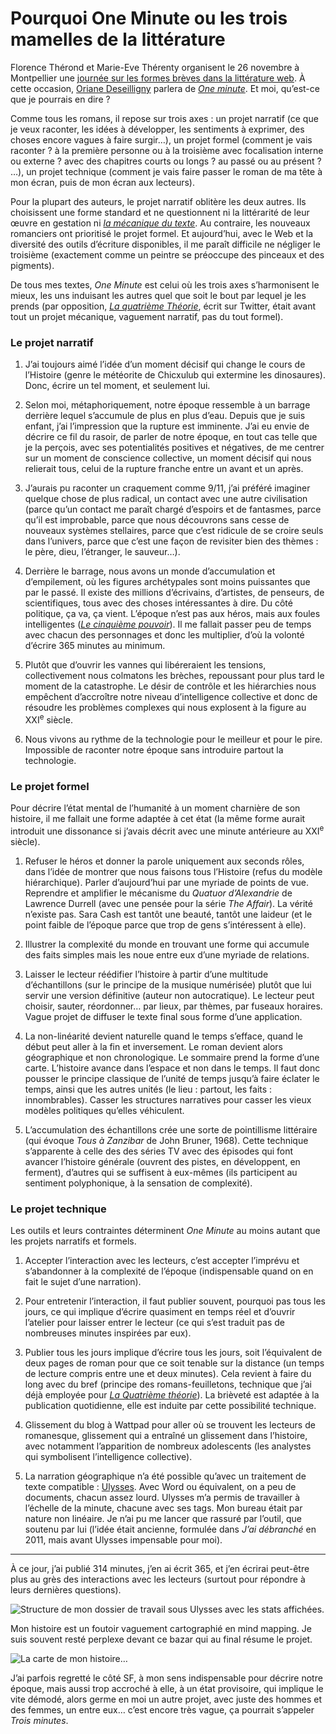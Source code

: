 # Pourquoi One Minute ou les trois mamelles de la littérature

Florence Thérond et Marie-Eve Thérenty organisent le 26 novembre à Montpellier une [journée sur les formes brèves dans la littérature web](http://www.lr2l.fr/actualites/les-formes-breves-lhonneur-luniversite-montpellier-3.html). À cette occasion, [Oriane Deseilligny](http://www.gripic.fr/utilisateur/oriane-deseilligny) parlera de [*One minute*](https://tcrouzet.com/une-minute/). Et moi, qu’est-ce que je pourrais en dire ?<span id="more-42742"></span>

Comme tous les romans, il repose sur trois axes : un projet narratif (ce que je veux raconter, les idées à développer, les sentiments à exprimer, des choses encore vagues à faire surgir…), un projet formel (comment je vais raconter ? à la première personne ou à la troisième avec focalisation interne ou externe ? avec des chapitres courts ou longs ? au passé ou au présent ? …), un projet technique (comment je vais faire passer le roman de ma tête à mon écran, puis de mon écran aux lecteurs).

Pour la plupart des auteurs, le projet narratif oblitère les deux autres. Ils choisissent une forme standard et ne questionnent ni la littérarité de leur œuvre en gestation ni [*la mécanique du texte*](https://tcrouzet.com/la-mecanique-du-texte/). Au contraire, les nouveaux romanciers ont prioritisé le projet formel. Et aujourd’hui, avec le Web et la diversité des outils d’écriture disponibles, il me paraît difficile ne négliger le troisième (exactement comme un peintre se préoccupe des pinceaux et des pigments).

De tous mes textes, *One Minute* est celui où les trois axes s’harmonisent le mieux, les uns induisant les autres quel que soit le bout par lequel je les prends (par opposition, [*La quatrième Théorie*](https://tcrouzet.com/la-quatrieme-theorie/), écrit sur Twitter, était avant tout un projet mécanique, vaguement narratif, pas du tout formel).

### Le projet narratif

1. J’ai toujours aimé l’idée d’un moment décisif qui change le cours de l’Histoire (genre le météorite de Chicxulub qui extermine les dinosaures). Donc, écrire un tel moment, et seulement lui.

2. Selon moi, métaphoriquement, notre époque ressemble à un barrage derrière lequel s’accumule de plus en plus d’eau. Depuis que je suis enfant, j’ai l’impression que la rupture est imminente. J’ai eu envie de décrire ce fil du rasoir, de parler de notre époque, en tout cas telle que je la perçois, avec ses potentialités positives et négatives, de me centrer sur un moment de conscience collective, un moment décisif qui nous relierait tous, celui de la rupture franche entre un avant et un après.

3. J’aurais pu raconter un craquement comme 9/11, j’ai préféré imaginer quelque chose de plus radical, un contact avec une autre civilisation (parce qu’un contact me paraît chargé d’espoirs et de fantasmes, parce qu’il est improbable, parce que nous découvrons sans cesse de nouveaux systèmes stellaires, parce que c’est ridicule de se croire seuls dans l’univers, parce que c’est une façon de revisiter bien des thèmes : le père, dieu, l’étranger, le sauveur…).

4. Derrière le barrage, nous avons un monde d’accumulation et d’empilement, où les figures archétypales sont moins puissantes que par le passé. Il existe des millions d’écrivains, d’artistes, de penseurs, de scientifiques, tous avec des choses intéressantes à dire. Du côté politique, ça va, ça vient. L’époque n’est pas aux héros, mais aux foules intelligentes ([*Le cinquième pouvoir*](https://tcrouzet.com/le-cinquieme-pouvoir/)). Il me fallait passer peu de temps avec chacun des personnages et donc les multiplier, d’où la volonté d’écrire 365 minutes au minimum.

5. Plutôt que d’ouvrir les vannes qui libéreraient les tensions, collectivement nous colmatons les brèches, repoussant pour plus tard le moment de la catastrophe. Le désir de contrôle et les hiérarchies nous empêchent d’accroître notre niveau d’intelligence collective et donc de résoudre les problèmes complexes qui nous explosent à la figure au XXI<sup>e</sup> siècle.

6. Nous vivons au rythme de la technologie pour le meilleur et pour le pire. Impossible de raconter notre époque sans introduire partout la technologie.

### Le projet formel

Pour décrire l’état mental de l’humanité à un moment charnière de son histoire, il me fallait une forme adaptée à cet état (la même forme aurait introduit une dissonance si j’avais décrit avec une minute antérieure au XXI<sup>e</sup> siècle).

1. Refuser le héros et donner la parole uniquement aux seconds rôles, dans l’idée de montrer que nous faisons tous l’Histoire (refus du modèle hiérarchique). Parler d’aujourd’hui par une myriade de points de vue. Reprendre et amplifier le mécanisme du *Quatuor d’Alexandrie* de Lawrence Durrell (avec une pensée pour la série *The Affair*). La vérité n’existe pas. Sara Cash est tantôt une beauté, tantôt une laideur (et le point faible de l’époque parce que trop de gens s’intéressent à elle).

2. Illustrer la complexité du monde en trouvant une forme qui accumule des faits simples mais les noue entre eux d’une myriade de relations.

3. Laisser le lecteur réédifier l’histoire à partir d’une multitude d’échantillons (sur le principe de la musique numérisée) plutôt que lui servir une version définitive (auteur non autocratique). Le lecteur peut choisir, sauter, réordonner… par lieux, par thèmes, par fuseaux horaires. Vague projet de diffuser le texte final sous forme d’une application.

4. La non-linéarité devient naturelle quand le temps s’efface, quand le début peut aller à la fin et inversement. Le roman devient alors géographique et non chronologique. Le sommaire prend la forme d’une carte. L’histoire avance dans l’espace et non dans le temps. Il faut donc pousser le principe classique de l’unité de temps jusqu’à faire éclater le temps, ainsi que les autres unités (le lieu : partout, les faits : innombrables). Casser les structures narratives pour casser les vieux modèles politiques qu’elles véhiculent.

5. L’accumulation des échantillons crée une sorte de pointillisme littéraire (qui évoque *Tous à Zanzibar* de John Bruner, 1968). Cette technique s’apparente à celle des des séries TV avec des épisodes qui font avancer l’histoire générale (ouvrent des pistes, en développent, en ferment), d’autres qui se suffisent à eux-mêmes (ils participent au sentiment polyphonique, à la sensation de complexité).

### Le projet technique

Les outils et leurs contraintes déterminent *One Minute* au moins autant que les projets narratifs et formels.

1. Accepter l’interaction avec les lecteurs, c’est accepter l’imprévu et s’abandonner à la complexité de l’époque (indispensable quand on en fait le sujet d’une narration).

2. Pour entretenir l’interaction, il faut publier souvent, pourquoi pas tous les jours, ce qui implique d’écrire quasiment en temps réel et d’ouvrir l’atelier pour laisser entrer le lecteur (ce qui s’est traduit pas de nombreuses minutes inspirées par eux).

3. Publier tous les jours implique d’écrire tous les jours, soit l’équivalent de deux pages de roman pour que ce soit tenable sur la distance (un temps de lecture compris entre une et deux minutes). Cela revient à faire du long avec du bref (principe des romans-feuilletons, technique que j’ai déjà employée pour [*La Quatrième théorie*](https://tcrouzet.com/la-quatrieme-theorie/)). La brièveté est adaptée à la publication quotidienne, elle est induite par cette possibilité technique.

4. Glissement du blog à Wattpad pour aller où se trouvent les lecteurs de romanesque, glissement qui a entraîné un glissement dans l’histoire, avec notamment l’apparition de nombreux adolescents (les analystes qui symbolisent l’intelligence collective).

5. La narration géographique n’a été possible qu’avec un traitement de texte compatible : [Ulysses](https://tcrouzet.com/2015/04/02/revolutionner-lecriture-ou-comment-ecrire-avec-ulysses/). Avec Word ou équivalent, on a peu de documents, chacun assez lourd. Ulysses m’a permis de travailler à l’échelle de la minute, chacune avec ses tags. Mon bureau était par nature non linéaire. Je n’ai pu me lancer que rassuré par l’outil, que soutenu par lui (l’idée était ancienne, formulée dans *J’ai débranché* en 2011, mais avant Ulysses impensable pour moi).

---

À ce jour, j’ai publié 314 minutes, j’en ai écrit 365, et j’en écrirai peut-être plus au grès des interactions avec les lecteurs (surtout pour répondre à leurs dernières questions).

![Structure de mon dossier de travail sous Ulysses avec les stats affichées.](https://tcrouzet.com/images_tc/2015/11/1min-1.png)

Mon histoire est un foutoir vaguement cartographié en mind mapping. Je suis souvent resté perplexe devant ce bazar qui au final résume le projet.

![La carte de mon histoire…](https://tcrouzet.com/images_tc/2015/11/1min-2.png)

J’ai parfois regretté le côté SF, à mon sens indispensable pour décrire notre époque, mais aussi trop accroché à elle, à un état provisoire, qui implique le vite démodé, alors germe en moi un autre projet, avec juste des hommes et des femmes, un entre eux… c’est encore très vague, ça pourrait s’appeler *Trois minutes*.